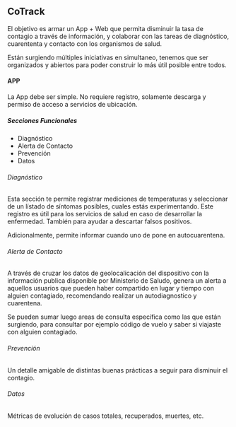 ## CoTrack

El objetivo es armar un App + Web que permita disminuir la tasa de contagio a través de información, y colaborar con las tareas de diagnóstico, cuarententa y contacto con los organismos de salud.

Están surgiendo múltiples iniciativas en simultaneo, tenemos que ser organizados y abiertos para poder construir lo más útil posible entre todos.

#### APP

La App debe ser simple. No requiere registro, solamente descarga y permiso de acceso a servicios de ubicación.

##### Secciones Funcionales

- Diagnóstico
- Alerta de Contacto
- Prevención
- Datos

###### Diagnóstico

Esta sección te permite registrar mediciones de temperaturas y seleccionar de un lístado de síntomas posibles, cuales estás experimentando. Este registro es útil para los servicios de salud en caso de desarrollar la enfermedad. También para ayudar a descartar falsos positivos.

Adicionalmente, permite informar cuando uno de pone en autocuarentena.

###### Alerta de Contacto

A través de cruzar los datos de geolocalicación del dispositivo con la información publica disponible por Ministerio de Saludo, genera un alerta a aquellos usuarios que pueden haber compartido en lugar y tiempo con alguien contagiado, recomendando realizar un autodiagnostico y cuarentena.

Se pueden sumar luego areas de consulta específica como las que están surgiendo, para consultar por ejemplo código de vuelo y saber si viajaste con alguien contagiado.

###### Prevención

Un detalle amigable de distintas buenas prácticas a seguir para disminuir el contagio.

###### Datos

Métricas de evolución de casos totales, recuperados, muertes, etc.
